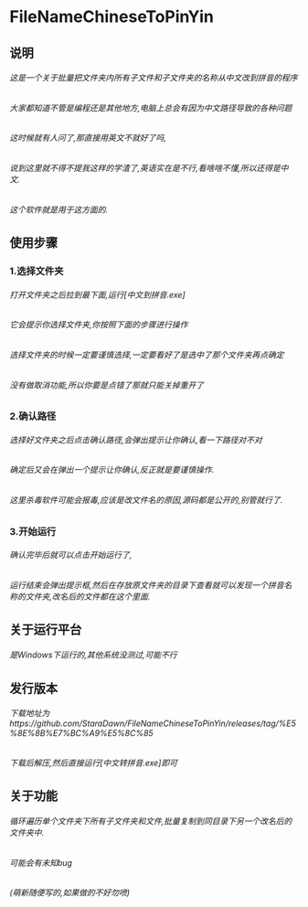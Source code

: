 # FileNameChineseToPinYin

## 说明
###### 这是一个关于批量把文件夹内所有子文件和子文件夹的名称从中文改到拼音的程序
###### 大家都知道不管是编程还是其他地方,电脑上总会有因为中文路径导致的各种问题
###### 这时候就有人问了,那直接用英文不就好了吗,
###### 说到这里就不得不提我这样的学渣了,英语实在是不行,看啥啥不懂,所以还得是中文.
###### 这个软件就是用于这方面的.

## 使用步骤
### 1.选择文件夹
###### 打开文件夹之后拉到最下面,运行[中文到拼音.exe]
###### 它会提示你选择文件夹,你按照下面的步骤进行操作
###### 选择文件夹的时候一定要谨慎选择,一定要看好了是选中了那个文件夹再点确定
###### 没有做取消功能,所以你要是点错了那就只能关掉重开了
### 2.确认路径
###### 选择好文件夹之后点击确认路径,会弹出提示让你确认,看一下路径对不对
###### 确定后又会在弹出一个提示让你确认,反正就是要谨慎操作.
###### 这里杀毒软件可能会报毒,应该是改文件名的原因,源码都是公开的,别管就行了.
### 3.开始运行
###### 确认完毕后就可以点击开始运行了,
###### 运行结束会弹出提示框,然后在存放原文件夹的目录下查看就可以发现一个拼音名称的文件夹,改名后的文件都在这个里面.

## 关于运行平台
###### 是Windows下运行的,其他系统没测过,可能不行

## 发行版本
###### 下载地址为https://github.com/StaraDawn/FileNameChineseToPinYin/releases/tag/%E5%8E%8B%E7%BC%A9%E5%8C%85
###### 下载后解压,然后直接运行[中文转拼音.exe]即可

## 关于功能
###### 循环遍历单个文件夹下所有子文件夹和文件,批量复制到同目录下另一个改名后的文件夹中.
###### 可能会有未知bug
###### (萌新随便写的,如果做的不好勿喷)

